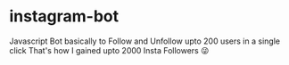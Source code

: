 # instagram-bot
Javascript Bot basically to Follow and Unfollow upto 200 users in a single click
That's how I gained upto 2000 Insta Followers 😜
